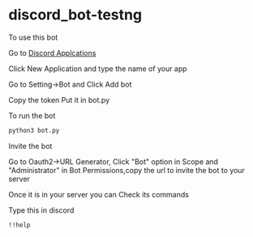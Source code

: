 # discord_bot-testng

To use this bot

Go to
[Discord Applcations](https://discord.com/developers/applications)

Click New Application and type the name of your app

Go to Setting->Bot and Click Add bot

Copy the token Put it in bot.py 

To run the bot

```sh  
python3 bot.py
```

Invite the bot 

Go to Oauth2->URL Generator, Click "Bot" option in Scope and "Administrator" in Bot Permissions,copy the url to invite the bot to your server

Once it is in your server you can Check its commands 

Type this in discord
```sh
!!help
```
